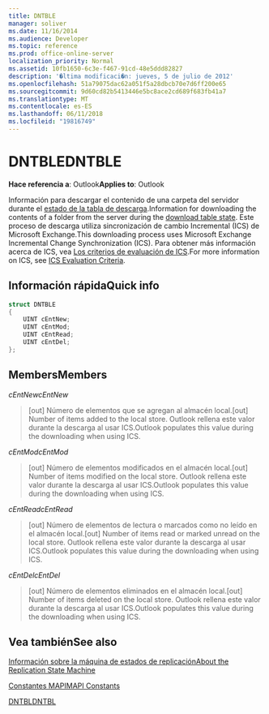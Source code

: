 ```yaml
---
title: DNTBLE
manager: soliver
ms.date: 11/16/2014
ms.audience: Developer
ms.topic: reference
ms.prod: office-online-server
localization_priority: Normal
ms.assetid: 10fb1650-6c3e-f467-91cd-48e5ddd82827
description: '�ltima modificaci�n: jueves, 5 de julio de 2012'
ms.openlocfilehash: 51a79075dac62a051f5a28dbcb70e7d6ff200e65
ms.sourcegitcommit: 9d60cd82b5413446e5bc8ace2cd689f683fb41a7
ms.translationtype: MT
ms.contentlocale: es-ES
ms.lasthandoff: 06/11/2018
ms.locfileid: "19816749"
---
```

# <a name="dntble"></a><span data-ttu-id="b3664-103">DNTBLE</span><span class="sxs-lookup"><span data-stu-id="b3664-103">DNTBLE</span></span>

  
  
<span data-ttu-id="b3664-104">**Hace referencia a**: Outlook</span><span class="sxs-lookup"><span data-stu-id="b3664-104">**Applies to**: Outlook</span></span> 
  
<span data-ttu-id="b3664-105">Información para descargar el contenido de una carpeta del servidor durante el [estado de la tabla de descarga](download-table-state.md).</span><span class="sxs-lookup"><span data-stu-id="b3664-105">Information for downloading the contents of a folder from the server during the [download table state](download-table-state.md).</span></span> <span data-ttu-id="b3664-106">Este proceso de descarga utiliza sincronización de cambio Incremental (ICS) de Microsoft Exchange.</span><span class="sxs-lookup"><span data-stu-id="b3664-106">This downloading process uses Microsoft Exchange Incremental Change Synchronization (ICS).</span></span> <span data-ttu-id="b3664-107">Para obtener más información acerca de ICS, vea [Los criterios de evaluación de ICS](http://msdn.microsoft.com/en-us/library/aa579252%28EXCHG.80%29.aspx).</span><span class="sxs-lookup"><span data-stu-id="b3664-107">For more information on ICS, see [ICS Evaluation Criteria](http://msdn.microsoft.com/en-us/library/aa579252%28EXCHG.80%29.aspx).</span></span>
  
## <a name="quick-info"></a><span data-ttu-id="b3664-108">Información rápida</span><span class="sxs-lookup"><span data-stu-id="b3664-108">Quick info</span></span>

```cpp
struct DNTBLE 
{ 
    UINT cEntNew; 
    UINT cEntMod; 
    UINT cEntRead; 
    UINT cEntDel; 
};
```

## <a name="members"></a><span data-ttu-id="b3664-109">Members</span><span class="sxs-lookup"><span data-stu-id="b3664-109">Members</span></span>

 <span data-ttu-id="b3664-110">_cEntNew_</span><span class="sxs-lookup"><span data-stu-id="b3664-110">_cEntNew_</span></span>
  
> <span data-ttu-id="b3664-111">[out] Número de elementos que se agregan al almacén local.</span><span class="sxs-lookup"><span data-stu-id="b3664-111">[out] Number of items added to the local store.</span></span> <span data-ttu-id="b3664-112">Outlook rellena este valor durante la descarga al usar ICS.</span><span class="sxs-lookup"><span data-stu-id="b3664-112">Outlook populates this value during the downloading when using ICS.</span></span>
    
 <span data-ttu-id="b3664-113">_cEntMod_</span><span class="sxs-lookup"><span data-stu-id="b3664-113">_cEntMod_</span></span>
  
> <span data-ttu-id="b3664-114">[out] Número de elementos modificados en el almacén local.</span><span class="sxs-lookup"><span data-stu-id="b3664-114">[out] Number of items modified on the local store.</span></span> <span data-ttu-id="b3664-115">Outlook rellena este valor durante la descarga al usar ICS.</span><span class="sxs-lookup"><span data-stu-id="b3664-115">Outlook populates this value during the downloading when using ICS.</span></span>
    
 <span data-ttu-id="b3664-116">_cEntRead_</span><span class="sxs-lookup"><span data-stu-id="b3664-116">_cEntRead_</span></span>
  
> <span data-ttu-id="b3664-117">[out] Número de elementos de lectura o marcados como no leído en el almacén local.</span><span class="sxs-lookup"><span data-stu-id="b3664-117">[out] Number of items read or marked unread on the local store.</span></span> <span data-ttu-id="b3664-118">Outlook rellena este valor durante la descarga al usar ICS.</span><span class="sxs-lookup"><span data-stu-id="b3664-118">Outlook populates this value during the downloading when using ICS.</span></span>
    
 <span data-ttu-id="b3664-119">_cEntDel_</span><span class="sxs-lookup"><span data-stu-id="b3664-119">_cEntDel_</span></span>
  
> <span data-ttu-id="b3664-120">[out] Número de elementos eliminados en el almacén local.</span><span class="sxs-lookup"><span data-stu-id="b3664-120">[out] Number of items deleted on the local store.</span></span> <span data-ttu-id="b3664-121">Outlook rellena este valor durante la descarga al usar ICS.</span><span class="sxs-lookup"><span data-stu-id="b3664-121">Outlook populates this value during the downloading when using ICS.</span></span>
    
## <a name="see-also"></a><span data-ttu-id="b3664-122">Vea también</span><span class="sxs-lookup"><span data-stu-id="b3664-122">See also</span></span>



[<span data-ttu-id="b3664-123">Información sobre la máquina de estados de replicación</span><span class="sxs-lookup"><span data-stu-id="b3664-123">About the Replication State Machine</span></span>](about-the-replication-state-machine.md)
  
[<span data-ttu-id="b3664-124">Constantes MAPI</span><span class="sxs-lookup"><span data-stu-id="b3664-124">MAPI Constants</span></span>](mapi-constants.md)
  
[<span data-ttu-id="b3664-125">DNTBL</span><span class="sxs-lookup"><span data-stu-id="b3664-125">DNTBL</span></span>](dntbl.md)

